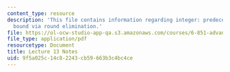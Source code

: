 ```yaml
---
content_type: resource
description: 'This file contains information regarding integer: predecessor lower
  bound via round elimination.'
file: https://ol-ocw-studio-app-qa.s3.amazonaws.com/courses/6-851-advanced-data-structures-spring-2012/9f5a025c14c82243cb59663b3c4bc4ce_MIT6_851S12_Lec13.pdf
file_type: application/pdf
resourcetype: Document
title: Lecture 13 Notes
uid: 9f5a025c-14c8-2243-cb59-663b3c4bc4ce
---
```

